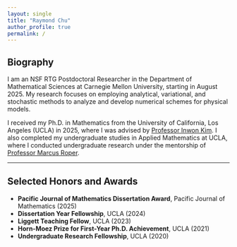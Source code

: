 ```yaml
---
layout: single
title: "Raymond Chu"
author_profile: true
permalink: /
---
```


## Biography

I am an NSF RTG Postdoctoral Researcher in the Department of Mathematical Sciences at Carnegie Mellon University, starting in August 2025. My research focuses on employing analytical, variational, and stochastic methods to analyze and develop numerical schemes for physical models.

I received my Ph.D. in Mathematics from the University of California, Los Angeles (UCLA) in 2025, where I was advised by [Professor Inwon Kim](https://www.math.ucla.edu/~ikim/). I also completed my undergraduate studies in Applied Mathematics at UCLA, where I conducted undergraduate research under the mentorship of [Professor Marcus Roper](https://www.marcusroper.org).

---

## Selected Honors and Awards

- **Pacific Journal of Mathematics Dissertation Award**, Pacific Journal of Mathematics (2025)  
- **Dissertation Year Fellowship**, UCLA (2024)  
- **Liggett Teaching Fellow**, UCLA (2023)  
- **Horn-Moez Prize for First-Year Ph.D. Achievement**, UCLA (2021)
- **Undergraduate Research Fellowship**,  UCLA (2020)

